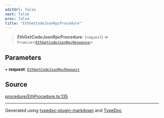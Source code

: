 ```yaml
---
editUrl: false
next: false
prev: false
title: "EthGetCodeJsonRpcProcedure"
---
```


> **EthGetCodeJsonRpcProcedure**: (`request`) => `Promise`\<[`EthGetCodeJsonRpcResponse`](/generated/tevm/procedures-types/type-aliases/ethgetcodejsonrpcresponse/)\>

## Parameters

▪ **request**: [`EthGetCodeJsonRpcRequest`](/generated/tevm/procedures-types/type-aliases/ethgetcodejsonrpcrequest/)

## Source

[procedure/EthProcedure.ts:135](https://github.com/evmts/tevm-monorepo/blob/main/packages/procedures-spec/src/procedure/EthProcedure.ts#L135)

***
Generated using [typedoc-plugin-markdown](https://www.npmjs.com/package/typedoc-plugin-markdown) and [TypeDoc](https://typedoc.org/)
